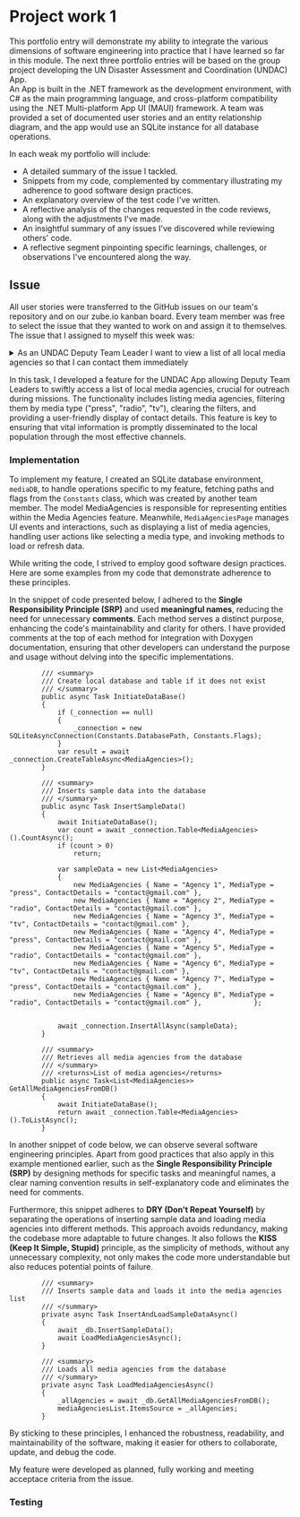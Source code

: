 # Project work 1
This portfolio entry will demonstrate my ability to integrate the various dimensions of software engineering into practice that I have learned so far in this module. The next three portfolio entries will be based on the group project developing the UN Disaster Assessment and Coordination (UNDAC) App.   
An App is built in the .NET framework as the development environment, with C# as the main programming language, and cross-platform compatibility using the .NET Multi-platform App UI (MAUI) framework.
A team was provided a set of documented user stories and an entity relationship diagram, and the app would use an SQLite instance for all database operations.

In each weak my portfolio will include:
* A detailed summary of the issue I tackled.
* Snippets from my code, complemented by commentary illustrating my adherence to good software design practices.
* An explanatory overview of the test code I've written.
* A reflective analysis of the changes requested in the code reviews, along with the adjustments I've made.
* An insightful summary of any issues I've discovered while reviewing others' code.
* A reflective segment pinpointing specific learnings, challenges, or observations I've encountered along the way.

## Issue

All user stories were transferred to the GitHub issues on our team's repository and on our zube.io kanban board. Every team member was free to select the issue that they wanted to work on and assign it to themselves. The issue that I assigned to myself this week was:
<details><summary>As an UNDAC Deputy Team Leader I want to view a list of all local media agencies so that I can contact them immediately
</summary>

**End user goal:**
To be able to send out information as efficiently as possible

**End business goal:**
To ensure that the mission has an appropriate channel of communication to the local population

**Acceptance criteria:**

* Media agencies can be listed
* The list can be filtered by media type (e.g. 'press', 'radio', tv', etc.)
* List filters can be cleared
* Contact details for a particular agency can be readily viewed

</details>

In this task, I developed a feature for the UNDAC App allowing Deputy Team Leaders to swiftly access a list of local media agencies, crucial for outreach during missions. The functionality includes listing media agencies, filtering them by media type ("press", "radio", "tv"), clearing the filters, and providing a user-friendly display of contact details.
This feature is key to ensuring that vital information is promptly disseminated to the local population through the most effective channels.

### Implementation 

To implement my feature, I created an SQLite database environment, `mediaDB`, to handle operations specific to my feature, fetching paths and flags from the `Constants` class, which was created by another team member. The model MediaAgencies is responsible for representing entities within the Media Agencies feature. Meanwhile, `MediaAgenciesPage` manages UI events and interactions, such as displaying a list of media agencies, handling user actions like selecting a media type, and invoking methods to load or refresh data.

While writing the code, I strived to employ good software design practices. Here are some examples from my code that demonstrate adherence to these principles.

In the snippet of code presented below, I adhered to the **Single Responsibility Principle (SRP)** and used **meaningful names**, reducing the need for unnecessary **comments**. Each method serves a distinct purpose, enhancing the code's maintainability and clarity for others. I have provided comments at the top of each method for integration with Doxygen documentation, ensuring that other developers can understand the purpose and usage without delving into the specific implementations.

```
        /// <summary>
        /// Create local database and table if it does not exist
        /// </summary>
        public async Task InitiateDataBase()
        {
            if (_connection == null)
            {
                _connection = new SQLiteAsyncConnection(Constants.DatabasePath, Constants.Flags);
            }
            var result = await _connection.CreateTableAsync<MediaAgencies>();
        }

        /// <summary>
        /// Inserts sample data into the database 
        /// </summary>
        public async Task InsertSampleData()
        {
            await InitiateDataBase();
            var count = await _connection.Table<MediaAgencies>().CountAsync();
            if (count > 0)
                return;

            var sampleData = new List<MediaAgencies>
            {
                new MediaAgencies { Name = "Agency 1", MediaType = "press", ContactDetails = "contact@gmail.com" },
                new MediaAgencies { Name = "Agency 2", MediaType = "radio", ContactDetails = "contact@gmail.com" },
                new MediaAgencies { Name = "Agency 3", MediaType = "tv", ContactDetails = "contact@gmail.com" },
                new MediaAgencies { Name = "Agency 4", MediaType = "press", ContactDetails = "contact@gmail.com" },
                new MediaAgencies { Name = "Agency 5", MediaType = "radio", ContactDetails = "contact@gmail.com" },
                new MediaAgencies { Name = "Agency 6", MediaType = "tv", ContactDetails = "contact@gmail.com" },
                new MediaAgencies { Name = "Agency 7", MediaType = "press", ContactDetails = "contact@gmail.com" },
                new MediaAgencies { Name = "Agency 8", MediaType = "radio", ContactDetails = "contact@gmail.com" },             };
        

            await _connection.InsertAllAsync(sampleData);
        }

        /// <summary>
        /// Retrieves all media agencies from the database
        /// </summary>
        /// <returns>List of media agencies</returns>
        public async Task<List<MediaAgencies>> GetAllMediaAgenciesFromDB()
        {
            await InitiateDataBase();
            return await _connection.Table<MediaAgencies>().ToListAsync();
        }
```

In another snippet of code below, we can observe several software engineering principles. Apart from good practices that also apply in this example mentioned earlier, such as the **Single Responsibility Principle (SRP)** by designing methods for specific tasks and meaningful names, a clear naming convention results in self-explanatory code and eliminates the need for comments.

Furthermore, this snippet adheres to **DRY (Don't Repeat Yourself)** by separating the operations of inserting sample data and loading media agencies into different methods. This approach avoids redundancy, making the codebase more adaptable to future changes. It also follows the **KISS (Keep It Simple, Stupid)** principle, as the simplicity of methods, without any unnecessary complexity, not only makes the code more understandable but also reduces potential points of failure.

```
        /// <summary>
        /// Inserts sample data and loads it into the media agencies list
        /// </summary>
        private async Task InsertAndLoadSampleDataAsync()
        {
            await _db.InsertSampleData();
            await LoadMediaAgenciesAsync();
        }

        /// <summary>
        /// Loads all media agencies from the database
        /// </summary>
        private async Task LoadMediaAgenciesAsync()
        {
            _allAgencies = await _db.GetAllMediaAgenciesFromDB();
            mediaAgenciesList.ItemsSource = _allAgencies;
        }
```


By sticking to these principles, I enhanced the robustness, readability, and maintainability of the software, making it easier for others to collaborate, update, and debug the code.

My feature were developed as planned, fully working and meeting acceptace criteria from the issue.
### Testing 








